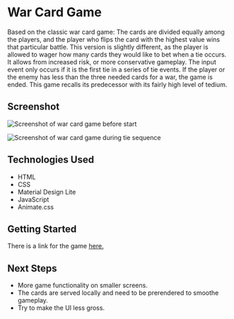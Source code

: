 # War Card Game
Based on the classic war card game: The cards are divided equally among the players, and the player who flips the card with the highest value wins that particular battle. This version is slightly different, as the player is allowed to wager how many cards they would like to bet when a tie occurs. It allows from increased risk, or more conservative gameplay. The input event only occurs if it is the first tie in a series of tie events. If the player or the enemy has less than the three needed cards for a war, the game is ended. This game recalls its predecessor with its fairly high level of tedium. 

## Screenshot
![Screenshot of war card game before start](https://imgur.com/Xl4RvUQ.png)

![Screenshot of war card game during tie sequence](https://imgur.com/92FqoaY.png)

## Technologies Used
- HTML
- CSS
- Material Design Lite
- JavaScript
- Animate.css

## Getting Started
There is a link for the game [here.](https://chasewri.github.io/war-card-game)

## Next Steps
<!-- - The input currently allows any bet input without restraint. -->
<!-- - The CSS cards used are currently formatted for a desktop screen, media queries need to be implemented for use on smaller screens. The CSS framework is made for it, but the cards' classes need to be changed on viewport change. -->
- More game functionality on smaller screens.
- The cards are served locally and need to be prerendered to smoothe gameplay.
- Try to make the UI less gross.
